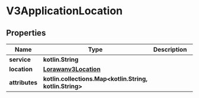
# V3ApplicationLocation

## Properties
Name | Type | Description | Notes
------------ | ------------- | ------------- | -------------
**service** | **kotlin.String** |  |  [optional]
**location** | [**Lorawanv3Location**](Lorawanv3Location.md) |  |  [optional]
**attributes** | **kotlin.collections.Map&lt;kotlin.String, kotlin.String&gt;** |  |  [optional]



